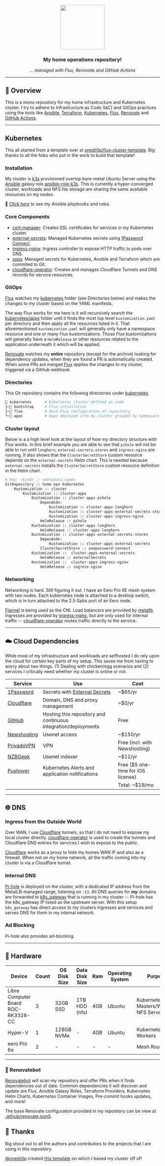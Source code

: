 <div align="center">

<img src="https://camo.githubusercontent.com/5b298bf6b0596795602bd771c5bddbb963e83e0f/68747470733a2f2f692e696d6775722e636f6d2f7031527a586a512e706e67" align="center" width="144px" height="144px"/>

### My home operations repository!

_... managed with Flux, Renovate and GitHub Actions_

</div>

---

## 📖 Overview

This is a mono repository for my home infrastructure and Kubernetes cluster. I try to adhere to Infrastructure as Code (IaC) and GitOps practices using the tools like [Ansible](https://www.ansible.com/), [Terraform](https://www.terraform.io/), [Kubernetes](https://kubernetes.io/), [Flux](https://github.com/fluxcd/flux2), [Renovate](https://github.com/renovatebot/renovate) and [GitHub Actions](https://github.com/features/actions).

---

## Kubernetes

This all started from a template over at [onedr0p/flux-cluster-template](https://github.com/onedr0p/flux-cluster-template). Big thanks to all the folks who put in the work to build that template!

### Installation

My cluster is [k3s](https://k3s.io/) provisioned overtop bare-metal Ubuntu Server using the [Ansible](https://www.ansible.com/) galaxy role [ansible-role-k3s](https://github.com/PyratLabs/ansible-role-k3s). This is currently a hyper-converged cluster, workloads and NFS file storage are sharing the same available resources on my nodes.

🔸 _[Click here](./ansible/) to see my Ansible playbooks and roles._

### Core Components

- [cert-manager](https://cert-manager.io/docs/): Creates SSL certificates for services in my Kubernetes cluster.
- [external-secrets](https://github.com/external-secrets/external-secrets/): Managed Kubernetes secrets using [1Password Connect](https://github.com/1Password/connect).
- [ingress-nginx](https://github.com/kubernetes/ingress-nginx/): Ingress controller to expose HTTP traffic to pods over DNS.
- [sops](https://toolkit.fluxcd.io/guides/mozilla-sops/): Managed secrets for Kubernetes, Ansible and Terraform which are commited to Git.
- [cloudflare-operator](https://github.com/adyanth/cloudflare-operator): Creates and manages Cloudflare Tunnels and DNS records for service resources.

### GitOps

[Flux](https://github.com/fluxcd/flux2) watches my [kubernetes](./kubernetes/) folder (see Directories below) and makes the changes to my cluster based on the YAML manifests.

The way Flux works for me here is it will recursively search the [kubernetes/apps](./kubernetes/apps) folder until it finds the most top level `kustomization.yaml` per directory and then apply all the resources listed in it. That aforementioned `kustomization.yaml` will generally only have a namespace resource and one or many Flux kustomizations. Those Flux kustomizations will generally have a `HelmRelease` or other resources related to the application underneath it which will be applied.

[Renovate](https://github.com/renovatebot/renovate) watches my **entire** repository (except for the archive) looking for dependency updates, when they are found a PR is automatically created. When some PRs are merged [Flux](https://github.com/fluxcd/flux2) applies the changes to my cluster, triggered via a GitHub webhook.

### Directories

This Git repository contains the following directories under [kubernetes](./kubernetes/).

```sh
📁 kubernetes      # Kubernetes cluster defined as code
├─📁 bootstrap     # Flux installation
├─📁 flux          # Main Flux configuration of repository
└─📁 apps          # Apps deployed into my cluster grouped by namespace (see below)
```


### Cluster layout

Below is a a high level look at the layout of how my directory structure with Flux works. In this brief example you are able to see that `pihole` will not be able to run until `longhorn`, `external-secrets-stores` and  `ingress-nginx` are running. It also shows that the `ClusterSecretStore` custom resource depends on the `external-secrets` Helm chart. This is needed because `external-secrets` installs the `ClusterSecretStore` custom resource definition in the Helm chart.

```python
# Key: <kind> :: <metadata.name>
GitRepository :: home-ops-kubernetes
    Kustomization :: cluster
        Kustomization :: cluster-apps
            Kustomization :: cluster-apps-pihole
                DependsOn:
                    Kustomization :: cluster-apps-longhorn
                    Kustomization :: cluster-apps-external-secrets-stores
                    Kustomization :: cluster-apps-ingress-nginx
                HelmRelease :: pihole
            Kustomization :: cluster-apps-longhorn
                HelmRelease :: cluster-apps-longhorn
            Kustomization :: cluster-apps-external-secrets-stores
                DependsOn:
                    Kustomization :: cluster-apps-external-secrets
                ClusterSecretStore :: onepassword-connect
            Kustomization ::  cluster-apps-external-secrets
                HelmRelease :: externalSecrets
            Kustomization ::  cluster-apps-ingress-nginx
                HelmRelease :: ingress-nginx
```

### Networking

Networking is hard. Still figuring it out. I have an Eero Pro 6E mesh system with two nodes. Each kubernetes node is attached to a desktop switch, which is in turn attached to the 2.5 Gpbs port of an Eero node.


[Flannel](https://github.com/flannel-io/flannel) is being used as the CNI. Load balancers are provided by [metallb](https://metallb.universe.tf/). Ingresses are provided by [ingress-nginx](https://kubernetes.github.io/ingress-nginx/), but are only used for internal traffic -- [cloudflare-operator](https://github.com/adyanth/cloudflare-operator) routes traffic directly to the service.

---

## ☁️ Cloud Dependencies

While most of my infrastructure and workloads are selfhosted I do rely upon the cloud for certain key parts of my setup. This saves me from having to worry about two things. (1) Dealing with chicken/egg scenarios and (2) services I critically need whether my cluster is online or not.

| Service                                     | Use                                                            | Cost                               |
| ------------------------------------------- | -------------------------------------------------------------- | ---------------------------------- |
| [1Password](https://1password.com/)         | Secrets with [External Secrets](https://external-secrets.io/)  | ~$65/yr                            |
| [Cloudflare](https://www.cloudflare.com/)   | Domain, DNS and proxy management                               | ~$0/yr                             |
| [GitHub](https://github.com/)               | Hosting this repository and continuous integration/deployments | Free                               |
| [Newshosting](https://www.newshosting.com/) | Usenet access                                                  | ~$150/yr                           |
| [PrivadoVPN](https://privadovpn.com/)       | VPN                                                            | Free (incl. with Newshosting)      |
| [NZBGeek](https://nzbgeek.info)             | Usenet indexer                                                 | ~$12/yr                            |
| [Pushover](https://pushover.net/)           | Kubernetes Alerts and application notifications                | Free ($5 one-time for iOS license) |
|                                             |                                                                | Total: ~$19/mo                     |

---

## 🌐 DNS

### Ingress from the Outside World

Over WAN, I use [Cloudflare](https://www.cloudflare.com/) tunnels, so that I do not need to expose my local cluster directly.
[cloudflare-operator](https://github.com/adyanth/cloudflare-operator) is used to create the tunnels and Cloudflare DNS entries for services I wish to expose to the public.

[Cloudflare](https://www.cloudflare.com/) works as a proxy to hide my homes WAN IP and also as a firewall. When not on my home network, all the traffic coming into my cluster is via a Cloudflare tunnel.

### Internal DNS

[Pi-hole](https://pi-hole.net/) is deployed on the cluster, with a dedicated IP address from the MetalLB-managed range, listening on `:53`. All DNS queries for _**my**_ domains are forwarded to [k8s_gateway](https://github.com/ori-edge/k8s_gateway) that is running in my cluster -- Pi-hole has the k8s_gateway IP listed as the upstream server. With this setup `k8s_gateway` has direct access to my clusters ingresses and services and serves DNS for them in my internal network.

### Ad Blocking

Pi-hole also provides ad-blocking.

---

## 🔧 Hardware

| Device                             | Count | OS Disk Size | Data Disk Size       | Ram  | Operating System | Purpose                                 |
| ---------------------------------- | ----- | ------------ | -------------------- | ---- | ---------------- | --------------------------------------- |
| Libre Computer Board ROC-RK3328-CC | 3     | 32GB SSD     | 1TB HDD (nfs)        | 4GB  | Ubuntu           | Kubernetes Masters/Workers, NFS Servers |
| Hyper-V                            | 1     | 128GB NVMe   | -                    | 4GB  | Ubuntu           | Kubernetes Workers                      |
| eero Pro 6e                        | 2     | -            | -                    | -    | -                | Mesh Router                             |

---

### 🤖 Renovatebot

[Renovatebot](https://www.mend.io/free-developer-tools/renovate/) will scan my repository and offer PRs when it finds dependencies out of date. Common dependencies it will discover and update are Flux, Ansible Galaxy Roles, Terraform Providers, Kubernetes Helm Charts, Kubernetes Container Images, Pre-commit hooks updates, and more!

The base Renovate configuration provided in my repository can be view at [.github/renovate.json5](https://github.com/onedr0p/flux-cluster-template/blob/main/.github/renovate.json5).

## 🤝 Thanks

Big shout out to all the authors and contributors to the projects that I are using in this repository.

[@onedr0p](https://github.com/onedr0p) created [this template](https://github.com/onedr0p/flux-cluster-template) on which I based my cluster off of!
